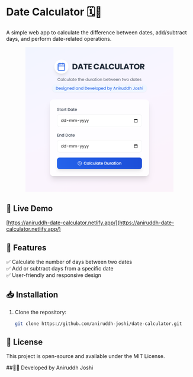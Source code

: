 # Date Calculator 🗓️🚀  

A simple web app to calculate the difference between dates, add/subtract days, and perform date-related operations.  

<p align="center">
  <img src="001_calc.png" alt="Date Calculator" width="400">
</p>   

## 🔗 Live Demo  
[https://aniruddh-date-calculator.netlify.app/](https://aniruddh-date-calculator.netlify.app/)  

## 📌 Features  
✅ Calculate the number of days between two dates  
✅ Add or subtract days from a specific date  
✅ User-friendly and responsive design  

## 📥 Installation  
1. Clone the repository:  
   ```bash
   git clone https://github.com/aniruddh-joshi/date-calculator.git

## 📜 License
This project is open-source and available under the MIT License.

##👨‍💻 Developed by Aniruddh Joshi
